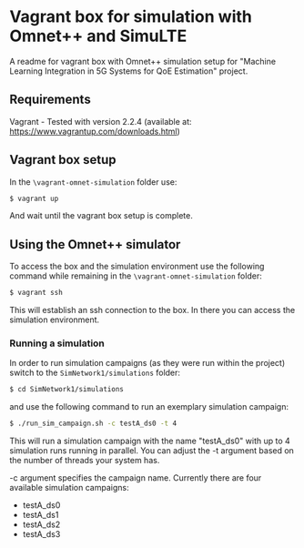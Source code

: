 # Vagrant box for simulation with Omnet++ and SimuLTE

A readme for vagrant box with Omnet++ simulation setup for "Machine Learning Integration in 5G Systems for QoE Estimation" project.

## Requirements
Vagrant - Tested with version 2.2.4 (available at: https://www.vagrantup.com/downloads.html)

## Vagrant box setup
In the `\vagrant-omnet-simulation` folder use: 
```bash
$ vagrant up
```

And wait until the vagrant box setup is complete.

## Using the Omnet++ simulator

To access the box and the simulation environment use the following command while remaining in the `\vagrant-omnet-simulation` folder:

```bash
$ vagrant ssh
```

This will establish an ssh connection to the box. In there you can access the simulation environment.

### Running a simulation

In order to run simulation campaigns (as they were run within the project) switch to the `SimNetwork1/simulations` folder:

```bash
$ cd SimNetwork1/simulations
```

and use the following command to run an exemplary simulation campaign:

```bash
$ ./run_sim_campaign.sh -c testA_ds0 -t 4
```

This will run a simulation campaign with the name "testA_ds0" with up to 4 simulation runs running in parallel. You can adjust the -t argument based on the number of threads your system has.

-c argument specifies the campaign name. Currently there are four available simulation campaigns:
* testA_ds0
* testA_ds1
* testA_ds2
* testA_ds3
